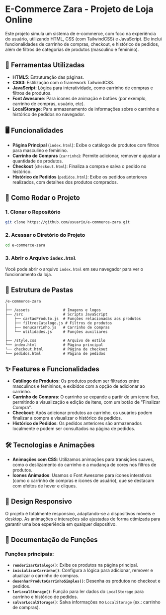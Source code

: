 
# E-Commerce Zara - Projeto de Loja Online

Este projeto simula um sistema de e-commerce, com foco na experiência do usuário, utilizando HTML, CSS (com TailwindCSS) e JavaScript. Ele inclui funcionalidades de carrinho de compras, checkout, e histórico de pedidos, além de filtros de categorias de produtos (masculino e feminino).
## 🔧 Ferramentas Utilizadas

- **HTML5**: Estruturação das páginas.
- **CSS3**: Estilização com o framework TailwindCSS.
- **JavaScript**: Lógica para interatividade, como carrinho de compras e filtros de produtos.
- **Font Awesome**: Para ícones de animação e botões (por exemplo, carrinho de compras, usuário, etc).
- **LocalStorage**: Para armazenamento de informações sobre o carrinho e histórico de pedidos no navegador.

## 🖥️ Funcionalidades

- **Página Principal** (`index.html`): Exibe o catálogo de produtos com filtros para masculino e feminino.
- **Carrinho de Compras** (`carrinho`): Permite adicionar, remover e ajustar a quantidade de produtos.
- **Checkout** (`checkout.html`): Finaliza a compra e salva o pedido no histórico.
- **Histórico de Pedidos** (`pedidos.html`): Exibe os pedidos anteriores realizados, com detalhes dos produtos comprados.

## 🚀 Como Rodar o Projeto

### 1. Clonar o Repositório

```bash
git clone https://github.com/usuario/e-commerce-zara.git
```

### 2. Acessar o Diretório do Projeto

```bash
cd e-commerce-zara
```

### 3. Abrir o Arquivo `index.html`

Você pode abrir o arquivo `index.html` em seu navegador para ver o funcionamento da loja.

## 📂 Estrutura de Pastas

```
/e-commerce-zara
│
├── /assets               # Imagens e logos
├── /src                  # Scripts JavaScript
│   ├── cartaoProduto.js  # Funções relacionadas aos produtos
│   ├── filtrosCatalogo.js # Filtros de produtos
│   ├── menucarrinho.js   # Carrinho de compras
│   └── utilidades.js     # Funções auxiliares
│
├── /style.css            # Arquivo de estilo
└── index.html            # Página principal
└── checkout.html         # Página de checkout
└── pedidos.html          # Página de pedidos
```

## ✨ Features e Funcionalidades

- **Catálogo de Produtos**: Os produtos podem ser filtrados entre masculinos e femininos, e exibidos com a opção de adicionar ao carrinho.
- **Carrinho de Compras**: O carrinho se expande a partir de um ícone fixo, permitindo a visualização e edição de itens, com um botão de "Finalizar Compra".
- **Checkout**: Após adicionar produtos ao carrinho, os usuários podem finalizar a compra e visualizar o histórico de pedidos.
- **Histórico de Pedidos**: Os pedidos anteriores são armazenados localmente e podem ser consultados na página de pedidos.

## 🛠️ Tecnologias e Animações

- **Animações com CSS**: Utilizamos animações para transições suaves, como o deslizamento do carrinho e a mudança de cores nos filtros de produtos.
- **Ícones Animados**: Usamos o Font Awesome para ícones interativos (como o carrinho de compras e ícones de usuário), que se destacam com efeitos de hover e cliques.

## 🎨 Design Responsivo

O projeto é totalmente responsivo, adaptando-se a dispositivos móveis e desktop. As animações e interações são ajustadas de forma otimizada para garantir uma boa experiência em qualquer dispositivo.

## 📖 Documentação de Funções

### Funções principais:

- **`renderizarCatalogo()`**: Exibe os produtos na página principal.
- **`inicializarCarrinho()`**: Configura a lógica para adicionar, remover e atualizar o carrinho de compras.
- **`desenharProdutoCarrinhoSimples()`**: Desenha os produtos no checkout e pedidos.
- **`lerLocalStorage()`**: Função para ler dados do `LocalStorage` para carrinho e histórico de pedidos.
- **`salvarLocalStorage()`**: Salva informações no `LocalStorage` (ex.: carrinho de compras).

